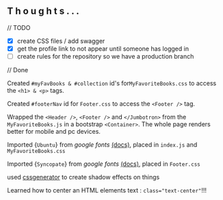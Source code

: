 ## T h o u g h t s . . .

// TODO

- [X] create CSS files / add swagger
- [X] get the profile link to not appear until someone has logged in
- [ ] create rules for the repository so we have a production branch

// Done

Created `#myFavBooks & #collection` id's for`MyFavoriteBooks.css` to access the `<h1> & <p>`  tags.

Created `#footerNav` id for `Footer.css` to access the `<Footer />`  tag.

Wrapped the `<Header />`, `<Footer />` and `</Jumbotron>` from the `MyFavoriteBooks.js` in a bootstrap `<Container>`. The whole page renders better for mobile and pc devices.

Imported {`Ubuntu`} from *google fonts*  [(docs)](https://fonts.google.com/specimen/Ubuntu), placed in `index.js` and `MyFavoriteBooks.css`

Imported {`Syncopate`} from *google fonts*  [(docs)](https://fonts.google.com/specimen/Syncopate#license), placed in `Footer.css`

used [cssgenerator](https://cssgenerator.org/text-shadow-css-generator.html) to create shadow effects on things

Learned how to center an HTML elements text : `class="text-center"`!!!
